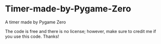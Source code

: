# Timer-made-by-Pygame-Zero

A timer made by Pygame Zero

The code is free and there is no license; however, make sure to credit me if you use this code. Thanks!

